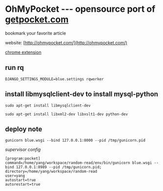 OhMyPocket --- opensource port of [getpocket.com](https://getpocket.com/)
===========

bookmark your favorite article


website: [http://ohmypocket.com/](http://ohmypocket.com/)

[chrome extension](https://chrome.google.com/webstore/detail/ohmypocket/fohphbjhkhgnkcpbjfieodolhbllaeff)


## run rq

`DJANGO_SETTINGS_MODULE=blue.settings rqworker`

## install libmysqlclient-dev to install mysql-python  

`sudo apt-get install libmysqlclient-dev`

`sudo apt-get install libxml2-dev libxslt1-dev python-dev`


## deploy note

`gunicorn blue.wsgi --bind 127.0.0.1:8000 --pid /tmp/gunicorn.pid`


*supervisor config*
```
[program:pocket]
command=/home/yang/workspace/random-read/env/bin/gunicorn blue.wsgi --bind 127.0.0.1:8989 --pid /tmp/gunicorn.pid;
directory=/home/yang/workspace/random-read
user=yang
autostart=true
autorestart=true
```
